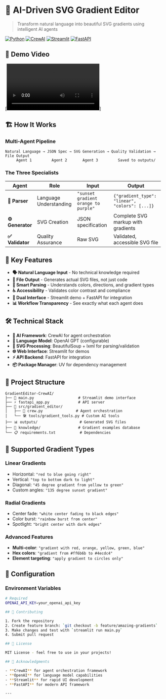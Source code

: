 # 🎨 AI-Driven SVG Gradient Editor

> Transform natural language into beautiful SVG gradients using intelligent AI agents

[![Python](https://img.shields.io/badge/Python-3.9+-blue.svg)](https://python.org)
[![CrewAI](https://img.shields.io/badge/CrewAI-Latest-green.svg)](https://crewai.com)
[![Streamlit](https://img.shields.io/badge/Streamlit-Demo-red.svg)](https://streamlit.io)
[![FastAPI](https://img.shields.io/badge/FastAPI-Backend-teal.svg)](https://fastapi.tiangolo.com)

## 🎥 Demo Video

[![Demo Video](demo/gradient.mp4)]


## 🏗️ How It Works

### Multi-Agent Pipeline
```
Natural Language → JSON Spec → SVG Generation → Quality Validation → File Output
     Agent 1         Agent 2       Agent 3         Saved to outputs/
```

### The Three Specialists

| Agent | Role | Input | Output |
|-------|------|-------|--------|
| **🧠 Parser** | Language Understanding | `"sunset gradient orange to purple"` | `{"gradient_type": "linear", "colors": [...]}` |
| **⚙️ Generator** | SVG Creation | JSON specification | Complete SVG markup with gradients |
| **✅ Validator** | Quality Assurance | Raw SVG | Validated, accessible SVG file |

## 🎯 Key Features

- **🗣️ Natural Language Input** - No technical knowledge required
- **📁 File Output** - Generates actual SVG files, not just code
- **🎨 Smart Parsing** - Understands colors, directions, and gradient types
- **♿ Accessibility** - Validates color contrast and compliance
- **🔧 Dual Interface** - Streamlit demo + FastAPI for integration
- **📊 Workflow Transparency** - See exactly what each agent does

## 🛠️ Technical Stack

- **🤖 AI Framework**: CrewAI for agent orchestration
- **🧠 Language Model**: OpenAI GPT (configurable)
- **🎨 SVG Processing**: BeautifulSoup + lxml for parsing/validation
- **🌐 Web Interface**: Streamlit for demos
- **⚡ API Backend**: FastAPI for integration
- **📦 Package Manager**: UV for dependency management

## 📂 Project Structure

```
GradientEditor-CrewAI/
├── 🎯 main.py                    # Streamlit demo interface
├── ⚡ fastapi_app.py             # API server
├── 📁 src/gradient_editor/
│   ├── 🤖 crew.py               # Agent orchestration
│   └── 🛠️ tools/gradient_tools.py # Custom AI tools
├── 📊 outputs/                   # Generated SVG files
├── 🧠 knowledge/                 # Gradient examples database
└── 📋 requirements.txt           # Dependencies
```

## 🎨 Supported Gradient Types

### Linear Gradients
- Horizontal: `"red to blue going right"`
- Vertical: `"top to bottom dark to light"`
- Diagonal: `"45 degree gradient from yellow to green"`
- Custom angles: `"135 degree sunset gradient"`

### Radial Gradients
- Center fade: `"white center fading to black edges"`
- Color burst: `"rainbow burst from center"`
- Spotlight: `"bright center with dark edges"`

### Advanced Features
- **Multi-color**: `"gradient with red, orange, yellow, green, blue"`
- **Hex colors**: `"gradient from #ff6b6b to #4ecdc4"`
- **Element targeting**: `"apply gradient to circles only"`

## 🔧 Configuration

### Environment Variables
```bash
# Required
OPENAI_API_KEY=your_openai_api_key

## 🤝 Contributing

1. Fork the repository
2. Create feature branch: `git checkout -b feature/amazing-gradients`
3. Make changes and test with `streamlit run main.py`
4. Submit pull request

## 📄 License

MIT License - feel free to use in your projects!

## 🙏 Acknowledgments

- **CrewAI** for agent orchestration framework
- **OpenAI** for language model capabilities
- **Streamlit** for rapid UI development
- **FastAPI** for modern API framework

---
